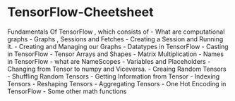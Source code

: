# TensorFlow-Cheetsheet
Fundamentals Of TensorFlow , which consists of 
      -  What are computational graphs
      -  Graphs , Sessions and Fetches
      -  Creating a Session and Running it.
      -  Creating and Managing our Graphs
      -  Datatypes in TensorFlow
      -  Casting in TensorFlow
      -  Tensor Arrays and Shapes
      -  Matrix Multiplication
      -  Names in TensorFlow
      -  what are NameScopes
      -  Variables and Placeholders
      -  Changing from Tensor to numpy and Viceversa.
      -  Creaing Random Tensors
      -  Shuffling Random Tensors
      -  Getting Information from Tensor
      -  Indexing Tensors
      -  Reshaping Tensors
      -  Aggregating Tensors
      -  One Hot Encoding in TensorFlow
      -  Some other math functions 
